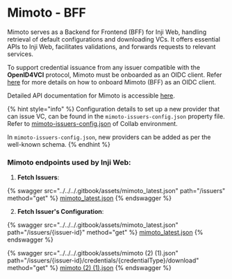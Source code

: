 # Mimoto - BFF

Mimoto serves as a Backend for Frontend (BFF) for Inji Web, handling retrieval of default configurations and downloading VCs. It offers essential APIs to Inji Web, facilitates validations, and forwards requests to relevant services.

To support credential issuance from any issuer compatible with the **OpenID4VCI** protocol, Mimoto must be onboarded as an OIDC client. Refer [here](https://docs.mosip.io/inji/inji-mobile-wallet/customization-overview/credential\_providers#onboarding-mimoto-as-oidc-client-for-new-issuer) for more details on how to onboard Mimoto (BFF) as an OIDC client.

Detailed API documentation for Mimoto is accessible [here](https://mosip.stoplight.io/docs/mimoto).

{% hint style="info" %}
Configuration details to set up a new provider that can issue VC, can be found in the `mimoto-issuers-config.json` property file. Refer to [mimoto-issuers-config.json](https://github.com/mosip/mosip-config/blob/collab-old/mimoto-issuers-config.json) of Collab environment.

In `mimoto-issuers-config.json`, new providers can be added as per the well-known schema.
{% endhint %}

### Mimoto endpoints used by Inji Web:

1. **Fetch Issuers**:

{% swagger src="../../../.gitbook/assets/mimoto_latest.json" path="/issuers" method="get" %}
[mimoto_latest.json](../../../.gitbook/assets/mimoto_latest.json)
{% endswagger %}

2. **Fetch Issuer's Configuration**:

{% swagger src="../../../.gitbook/assets/mimoto_latest.json" path="/issuers/{issuer-id}" method="get" %}
[mimoto_latest.json](../../../.gitbook/assets/mimoto_latest.json)
{% endswagger %}



{% swagger src="../../../.gitbook/assets/mimoto (2) (1).json" path="/issuers/{issuer-id}/credentials/{credentialType}/download" method="get" %}
[mimoto (2) (1).json](<../../../.gitbook/assets/mimoto (2) (1).json>)
{% endswagger %}
